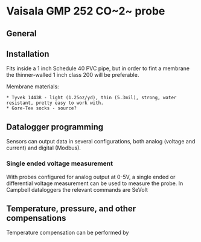 # Vaisala GMP 252 CO~2~ probe

## General

## Installation

Fits inside a 1 inch Schedule 40 PVC pipe, but in order to fint a membrane the thinner-walled 1 inch class 200 will be preferable.

Membrane materials:

    * Tyvek 1443R - light (1.25oz/yd), thin (5.3mil), strong, water resistant, pretty easy to work with.
    * Gore-Tex socks - source?

## Datalogger programming

Sensors can output data in several configurations, both analog (voltage and current) and digital (Modbus).

### Single ended voltage measurement

With probes configured for analog output at 0-5V, a single ended or differential voltage measurement can be used to measure the probe. In Campbell dataloggers the relevant commands are SeVolt

    

## Temperature, pressure, and other compensations

Temperature compensation can be performed by 

 
